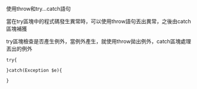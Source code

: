 使用throw和try...catch語句

當在try區塊中的程式碼發生異常時，可以使用throw語句丟出異常，之後由catch區塊補獲

try區塊檢查是否產生例外，當例外產生，就使用throw拋出例外，catch區塊處理丟出的例外

```
try{
	
}catch(Exception $e){

}
```